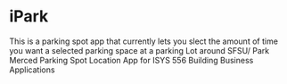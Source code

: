 # iPark
This is a parking spot app that currently lets you slect the amount of time you want a selected parking space at a parking Lot around SFSU/ Park Merced
Parking Spot Location App for ISYS 556 Building Business Applications
